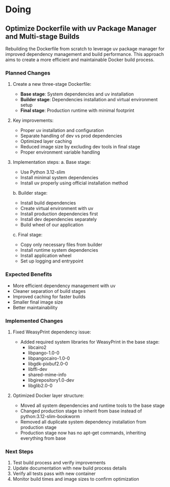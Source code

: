 # Doing

## Optimize Dockerfile with uv Package Manager and Multi-stage Builds

Rebuilding the Dockerfile from scratch to leverage uv package manager for improved dependency management and build performance. This approach aims to create a more efficient and maintainable Docker build process.

### Planned Changes

1. Create a new three-stage Dockerfile:
   - **Base stage**: System dependencies and uv installation
   - **Builder stage**: Dependencies installation and virtual environment setup
   - **Final stage**: Production runtime with minimal footprint

2. Key improvements:
   - Proper uv installation and configuration
   - Separate handling of dev vs prod dependencies
   - Optimized layer caching
   - Reduced image size by excluding dev tools in final stage
   - Proper environment variable handling

3. Implementation steps:
   a. Base stage:
      - Use Python 3.12-slim
      - Install minimal system dependencies
      - Install uv properly using official installation method
      
   b. Builder stage:
      - Install build dependencies
      - Create virtual environment with uv
      - Install production dependencies first
      - Install dev dependencies separately
      - Build wheel of our application
      
   c. Final stage:
      - Copy only necessary files from builder
      - Install runtime system dependencies
      - Install application wheel
      - Set up logging and entrypoint

### Expected Benefits
- More efficient dependency management with uv
- Cleaner separation of build stages
- Improved caching for faster builds
- Smaller final image size
- Better maintainability

### Implemented Changes

1. Fixed WeasyPrint dependency issue:
   - Added required system libraries for WeasyPrint in the base stage:
     - libcairo2
     - libpango-1.0-0
     - libpangocairo-1.0-0
     - libgdk-pixbuf2.0-0
     - libffi-dev
     - shared-mime-info
     - libgirepository1.0-dev
     - libglib2.0-0

2. Optimized Docker layer structure:
   - Moved all system dependencies and runtime tools to the base stage
   - Changed production stage to inherit from base instead of python:3.12-slim-bookworm
   - Removed all duplicate system dependency installation from production stage
   - Production stage now has no apt-get commands, inheriting everything from base

### Next Steps
1. Test build process and verify improvements
2. Update documentation with new build process details
3. Verify all tests pass with new container
4. Monitor build times and image sizes to confirm optimization
